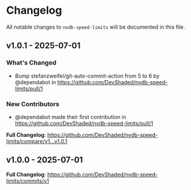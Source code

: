 # Changelog

All notable changes to `nvdb-speed-limits` will be documented in this file.

## v1.0.1 - 2025-07-01

### What's Changed

* Bump stefanzweifel/git-auto-commit-action from 5 to 6 by @dependabot in https://github.com/DevShaded/nvdb-speed-limits/pull/1

### New Contributors

* @dependabot made their first contribution in https://github.com/DevShaded/nvdb-speed-limits/pull/1

**Full Changelog**: https://github.com/DevShaded/nvdb-speed-limits/compare/v1...v1.0.1

## v1.0.0 - 2025-07-01

**Full Changelog**: https://github.com/DevShaded/nvdb-speed-limits/commits/v1
